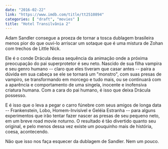 ```yaml
---
date: "2016-02-22"
link: "https://www.imdb.com/title/tt2510894"
categories: [ "draft", "movies" ]
title: "Hotel Transilvânia 2"
---
```

Adam Sandler consegue a proeza de tornar a tosca dublagem brasileira menos pior do que ouvi-lo arriscar um sotaque que é uma mistura de Zohan com trechos de Little Nick.

Ele é o conde Drácula dessa sequência da animação onde a próxima preocupação do pai superprotetor é seu neto. Nascido de sua filha vampira e seu genro humano -- claro que eles tiveram que casar antes -- paira a dúvida em sua cabeça se ele se tornará um "monstro", com suas presas de vampiro, se transformando em morcego e tudo mais, ou se continuará com a aparência e comportamento de uma singela, inocente e inofensiva criatura humana. Com a cara do pai humano, é isso que deixa Drácula possesso.

E é isso que o leva a pegar o carro fúnebre com seus amigos de longa data -- Frankenstein, Lobo, Homem-Invisível e Geléia Estranha -- para alguns experimentos que irão tentar fazer nascer as presas de seu pequeno neto, em um breve road movie noturno. O resultado é tão divertido quanto seu original, e pelo menos dessa vez existe um pouquinho mais de história, coesa, acontecendo.

Não que isso nos faça esquecer da dublagem de Sandler. Nem um pouco.
